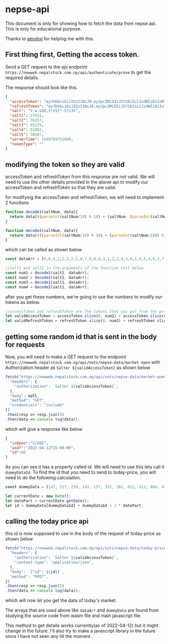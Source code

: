 # nepse-api

This document is only for showing how to fetch the data from nepse api. This is only for educational purpose. 

Thanks to [aeruhxi](https://github.com/aeruhxi) for helping me with this.


## First thing first, Getting the access token.

Send a GET request to the api endpoint `https://newweb.nepalstock.com.np/api/authenticate/prove` to get the required details.

The response should look like this.

```json
{
  "accessToken": "eyJhbGciOiJIUzI1NiJ9.eyJpc3MiO3iJ5Y28i5LCJzdWIiOiIxMiIsImlhdCI6MTY0OTc2OTc1MSwiZXhwIjoxNjQ5NzY5ODExfQ.e8dEagbDPbwn7QR8nNfMA73Fx5Tn8QyC5KLr_GaRCL0",
  "refreshToken": "eyJhbGciOiJIUzI1NiJ9.eyJpc3MiO2iJ5Y283iLCJzdWIiOiIxIiwiaWF0IjoxNjQ5NzY5NzUxLCJleHAiOjE2NDk3NzMzNTF9.WVGqY_LthO_C1BGl5-9GS58cJ2WLSFa8S-U48lfv1mk",
  "salt": "Y-w.vG8,I*v5[*-S?i3n",
  "salt1": 27431,
  "salt2": 76353,
  "salt3": 65229,
  "salt4": 91802,
  "salt5": 38487,
  "serverTime": 1649769751000,
  "tokenType": ""
}
```

## modifying the token so they are valid

accessToken and refreshToken from this response are not valid. We will need to use the other details provided in the above api to modify our accessToken and refreshToken so that they are valid.

for modifying the accessToken and refreshToken, we will need to implement 2 functions

```javascript
function decode1(saltNum, data){
  return data[((parseInt(saltNum/10) % 10) + (saltNum- (parseInt(saltNum/10) * 10))+(parseInt(saltNum/100) % 10))] + 22;
}

function decode2(saltNum, data){
  return data[(((parseInt(saltNum/10) % 10) + (parseInt(saltNum/100) % 10)) + (saltNum - (parseInt(saltNum/10)*10)))]  + (parseInt(saltNum/10) % 10) + (parseInt(saltNum/100) % 10) + 22;
}
```

which can be called as shown below

```javascript
const dataArr = [9,8,4,1,2,3,2,5,8,7,9,8,0,3,1,2,2,4,3,0,1,9,5,4,6,3,7,2,1,6,9,8,4,1,2,2,3,3,4,4];

//salt1 and salt2 in the arguments of the function call below 
const num1 = decode1(salt2, dataArr);
const num2 = decode2(salt2, dataArr);
const num3 = decode1(salt1, dataArr);
const num4 = decode2(salt1, dataArr);
```

after you get these numbers, we're going to use the numbers to modify our tokens as below.

```javascript
//accessToken and refreshToken are the tokens that you got from the prove endpoint
let validAccessToken = accessToken.slice(0, num1) + accessToken.slice(num1 + 1, num2) + accessToken.slice(num2 + 1);
let validRefreshToken = refreshToken.slice(0, num3) + refreshToken.slice(num3 + 1, num4) + refreshToken.slice(num4 + 1);
```

## getting some random id that is sent in the body for requests

Now, you will need to make a GET request to the endpoint `https://newweb.nepalstock.com.np/api/nots/nepse-data/market-open` with Authorization header as `Salter ${validAccessToken}` as shown below
```javascript
fetch("https://newweb.nepalstock.com.np/api/nots/nepse-data/market-open", {
  "headers": {
    "authorization": `Salter ${validAccessToken}`,
  },
  "body": null,
  "method": "GET",
  "credentials": "include"
})
.then(resp => resp.json())
.then(data => console.log(data));
```
which will give a response like below

```json
{
  "isOpen":"CLOSE",
  "asOf":"2022-04-12T15:00:00",
  "id":80
}
```

As you can see it has a property called id. We will need to use this lets call it `dummyDataId`. To find the id that you need to send to today-price, you will need to do the following calculation.

```javascript
const dummyData = [147, 117, 239, 143, 157, 312, 161, 612, 512, 804, 411, 527, 170, 511, 421, 667, 764, 621, 301, 106, 133, 793, 411, 511, 312, 423, 344, 346, 653, 758, 342, 222, 236, 811, 711, 611, 122, 447, 128, 199, 183, 135, 489, 703, 800, 745, 152, 863, 134, 211, 142, 564, 375, 793, 212, 153, 138, 153, 648, 611, 151, 649, 318, 143, 117, 756, 119, 141, 717, 113, 112, 146, 162, 660, 693, 261, 362, 354, 251, 641, 157, 178, 631, 192, 734, 445, 192, 883, 187, 122, 591, 731, 852, 384, 565, 596, 451, 772, 624, 691];

let currentDate = new Date();
let datePart = currentDate.getDate();
let id = dummyData[dummyDataId] + dummyDataId + 2 * datePart;
```

## calling the today price api

this id is now supposed to use in the body of the request of today-price as shown below

```javascript
fetch("https://newweb.nepalstock.com.np/api/nots/nepse-data/today-price", {
  "headers": {
    "authorization": `Salter ${validAccessToken}`,
    "content-type": "application/json",
  },
  "body": `{"id": ${id}}`,
  "method": "POST",
})
.then(resp => resp.json())
.then(data => console.log(data));
```

which will now let you get the data of today's market.


The arrays that are used above like `dataArr` and `dummyData` are found from studying the source code from wasm file and main javascript file.


This method to get details works currently(as of 2022-04-12) but it might change in the future. I'll also try to make a javascript library in the future since I have not seen any till the moment.
